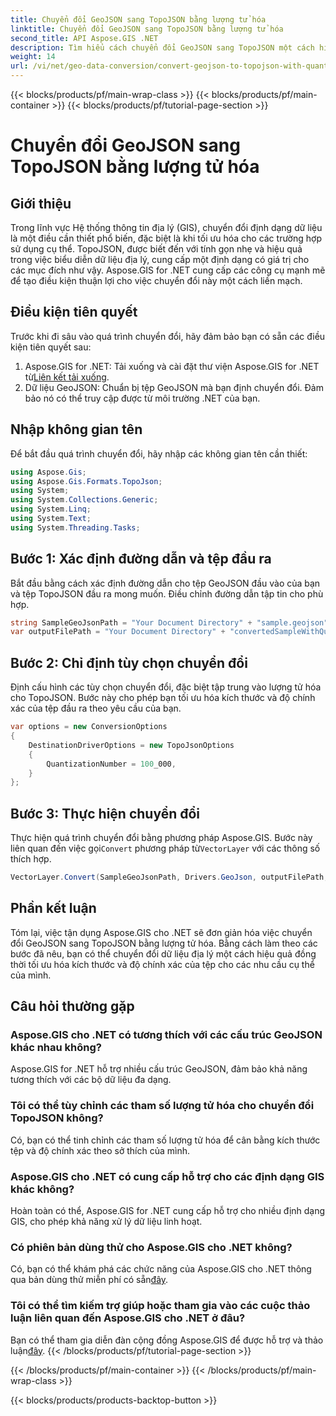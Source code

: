 ```yaml
---
title: Chuyển đổi GeoJSON sang TopoJSON bằng lượng tử hóa
linktitle: Chuyển đổi GeoJSON sang TopoJSON bằng lượng tử hóa
second_title: API Aspose.GIS .NET
description: Tìm hiểu cách chuyển đổi GeoJSON sang TopoJSON một cách hiệu quả bằng lượng tử hóa bằng Aspose.GIS cho .NET, tối ưu hóa kích thước và độ chính xác của tệp.
weight: 14
url: /vi/net/geo-data-conversion/convert-geojson-to-topojson-with-quantization/
---
```


{{< blocks/products/pf/main-wrap-class >}}
{{< blocks/products/pf/main-container >}}
{{< blocks/products/pf/tutorial-page-section >}}

# Chuyển đổi GeoJSON sang TopoJSON bằng lượng tử hóa

## Giới thiệu
Trong lĩnh vực Hệ thống thông tin địa lý (GIS), chuyển đổi định dạng dữ liệu là một điều cần thiết phổ biến, đặc biệt là khi tối ưu hóa cho các trường hợp sử dụng cụ thể. TopoJSON, được biết đến với tính gọn nhẹ và hiệu quả trong việc biểu diễn dữ liệu địa lý, cung cấp một định dạng có giá trị cho các mục đích như vậy. Aspose.GIS for .NET cung cấp các công cụ mạnh mẽ để tạo điều kiện thuận lợi cho việc chuyển đổi này một cách liền mạch.
## Điều kiện tiên quyết
Trước khi đi sâu vào quá trình chuyển đổi, hãy đảm bảo bạn có sẵn các điều kiện tiên quyết sau:
1.  Aspose.GIS for .NET: Tải xuống và cài đặt thư viện Aspose.GIS for .NET từ[Liên kết tải xuống](https://releases.aspose.com/gis/net/).
2. Dữ liệu GeoJSON: Chuẩn bị tệp GeoJSON mà bạn định chuyển đổi. Đảm bảo nó có thể truy cập được từ môi trường .NET của bạn.

## Nhập không gian tên
Để bắt đầu quá trình chuyển đổi, hãy nhập các không gian tên cần thiết:
```csharp
using Aspose.Gis;
using Aspose.Gis.Formats.TopoJson;
using System;
using System.Collections.Generic;
using System.Linq;
using System.Text;
using System.Threading.Tasks;
```
## Bước 1: Xác định đường dẫn và tệp đầu ra
Bắt đầu bằng cách xác định đường dẫn cho tệp GeoJSON đầu vào của bạn và tệp TopoJSON đầu ra mong muốn. Điều chỉnh đường dẫn tập tin cho phù hợp.
```csharp
string SampleGeoJsonPath = "Your Document Directory" + "sample.geojson";
var outputFilePath = "Your Document Directory" + "convertedSampleWithQuantization_out.topojson";
```
## Bước 2: Chỉ định tùy chọn chuyển đổi
Định cấu hình các tùy chọn chuyển đổi, đặc biệt tập trung vào lượng tử hóa cho TopoJSON. Bước này cho phép bạn tối ưu hóa kích thước và độ chính xác của tệp đầu ra theo yêu cầu của bạn.
```csharp
var options = new ConversionOptions
{
    DestinationDriverOptions = new TopoJsonOptions
    {
        QuantizationNumber = 100_000,
    }
};
```
## Bước 3: Thực hiện chuyển đổi
 Thực hiện quá trình chuyển đổi bằng phương pháp Aspose.GIS. Bước này liên quan đến việc gọi`Convert` phương pháp từ`VectorLayer` với các thông số thích hợp.
```csharp
VectorLayer.Convert(SampleGeoJsonPath, Drivers.GeoJson, outputFilePath, Drivers.TopoJson, options);
```

## Phần kết luận
Tóm lại, việc tận dụng Aspose.GIS cho .NET sẽ đơn giản hóa việc chuyển đổi GeoJSON sang TopoJSON bằng lượng tử hóa. Bằng cách làm theo các bước đã nêu, bạn có thể chuyển đổi dữ liệu địa lý một cách hiệu quả đồng thời tối ưu hóa kích thước và độ chính xác của tệp cho các nhu cầu cụ thể của mình.
## Câu hỏi thường gặp
### Aspose.GIS cho .NET có tương thích với các cấu trúc GeoJSON khác nhau không?
Aspose.GIS for .NET hỗ trợ nhiều cấu trúc GeoJSON, đảm bảo khả năng tương thích với các bộ dữ liệu đa dạng.
### Tôi có thể tùy chỉnh các tham số lượng tử hóa cho chuyển đổi TopoJSON không?
Có, bạn có thể tinh chỉnh các tham số lượng tử hóa để cân bằng kích thước tệp và độ chính xác theo sở thích của mình.
### Aspose.GIS cho .NET có cung cấp hỗ trợ cho các định dạng GIS khác không?
Hoàn toàn có thể, Aspose.GIS for .NET cung cấp hỗ trợ cho nhiều định dạng GIS, cho phép khả năng xử lý dữ liệu linh hoạt.
### Có phiên bản dùng thử cho Aspose.GIS cho .NET không?
 Có, bạn có thể khám phá các chức năng của Aspose.GIS cho .NET thông qua bản dùng thử miễn phí có sẵn[đây](https://releases.aspose.com/).
### Tôi có thể tìm kiếm trợ giúp hoặc tham gia vào các cuộc thảo luận liên quan đến Aspose.GIS cho .NET ở đâu?
 Bạn có thể tham gia diễn đàn cộng đồng Aspose.GIS để được hỗ trợ và thảo luận[đây](https://forum.aspose.com/c/gis/33).
{{< /blocks/products/pf/tutorial-page-section >}}

{{< /blocks/products/pf/main-container >}}
{{< /blocks/products/pf/main-wrap-class >}}

{{< blocks/products/products-backtop-button >}}
